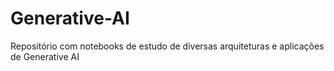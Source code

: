 # Generative-AI
Repositório com notebooks de estudo de diversas arquiteturas e aplicações de Generative AI
